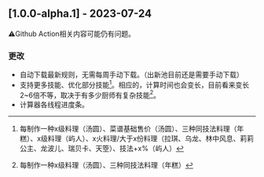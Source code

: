## [1.0.0-alpha.1] - 2023-07-24

⚠️Github Action相关内容可能仍有问题。

### 更改

- 自动下载最新规则，无需每周手动下载。（出新池目前还是需要手动下载）
- 支持更多技能、优化部分技能[^1]。相应的，计算时间也会变长，目前看来变长2~6倍不等，取决于有多少厨师有复杂技能[^2]。
- 计算器各线程进度条。

[^1]: 每制作一种x级料理（汤圆）、菜谱基础售价（汤圆）、三种同技法料理（年糕）、x级料理（屿人）、x火料理/大于x份料理（拉琪、乌龙、林中风息、莉莉公主、龙波儿、瑞贝卡、天箜）、技法+x%（屿人）
    
[^2]: 每制作一种x级料理（汤圆）、三种同技法料理（年糕）
